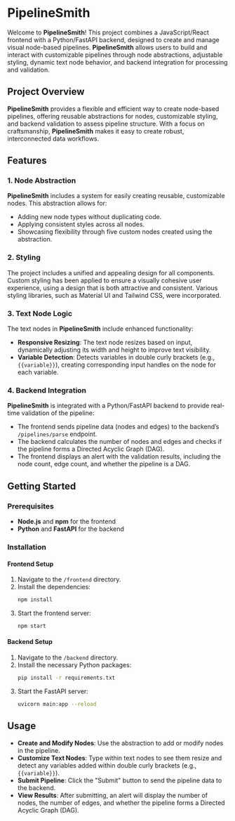 # PipelineSmith

Welcome to **PipelineSmith**! This project combines a JavaScript/React frontend with a Python/FastAPI backend, designed to create and manage visual node-based pipelines. **PipelineSmith** allows users to build and interact with customizable pipelines through node abstractions, adjustable styling, dynamic text node behavior, and backend integration for processing and validation.

## Project Overview

**PipelineSmith** provides a flexible and efficient way to create node-based pipelines, offering reusable abstractions for nodes, customizable styling, and backend validation to assess pipeline structure. With a focus on craftsmanship, **PipelineSmith** makes it easy to create robust, interconnected data workflows.

## Features

### 1. Node Abstraction  
**PipelineSmith** includes a system for easily creating reusable, customizable nodes. This abstraction allows for:
- Adding new node types without duplicating code.
- Applying consistent styles across all nodes.
- Showcasing flexibility through five custom nodes created using the abstraction.

### 2. Styling  
The project includes a unified and appealing design for all components. Custom styling has been applied to ensure a visually cohesive user experience, using a design that is both attractive and consistent. Various styling libraries, such as Material UI and Tailwind CSS, were incorporated.

### 3. Text Node Logic  
The text nodes in **PipelineSmith** include enhanced functionality:
- **Responsive Resizing**: The text node resizes based on input, dynamically adjusting its width and height to improve text visibility.
- **Variable Detection**: Detects variables in double curly brackets (e.g., `{{variable}}`), creating corresponding input handles on the node for each variable.

### 4. Backend Integration  
**PipelineSmith** is integrated with a Python/FastAPI backend to provide real-time validation of the pipeline:
- The frontend sends pipeline data (nodes and edges) to the backend’s `/pipelines/parse` endpoint.
- The backend calculates the number of nodes and edges and checks if the pipeline forms a Directed Acyclic Graph (DAG).
- The frontend displays an alert with the validation results, including the node count, edge count, and whether the pipeline is a DAG.

## Getting Started

### Prerequisites

- **Node.js** and **npm** for the frontend
- **Python** and **FastAPI** for the backend

### Installation

#### Frontend Setup
1. Navigate to the `/frontend` directory.
2. Install the dependencies:
   ```bash
   npm install
3. Start the frontend server:
    ```bash
    npm start


#### Backend Setup
1. Navigate to the `/backend` directory.
2. Install the necessary Python packages:
   ```bash
   pip install -r requirements.txt
3. Start the FastAPI server:
    ```bash
    uvicorn main:app --reload

## Usage

- **Create and Modify Nodes**: Use the abstraction to add or modify nodes in the pipeline.
- **Customize Text Nodes**: Type within text nodes to see them resize and detect any variables added within double curly brackets (e.g., `{{variable}}`).
- **Submit Pipeline**: Click the "Submit" button to send the pipeline data to the backend.
- **View Results**: After submitting, an alert will display the number of nodes, the number of edges, and whether the pipeline forms a Directed Acyclic Graph (DAG).

